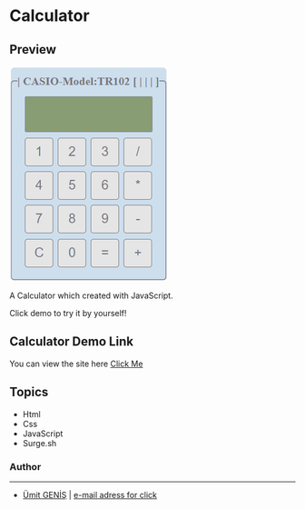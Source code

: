 #  Calculator

## Preview
![](./assets/calc.gif)

A Calculator which created with JavaScript.

Click demo to try it by yourself!

## Calculator Demo Link

You can view the site here [Click Me](https://calculator-1.surge.sh)


## Topics

- Html
- Css
- JavaScript
- Surge.sh


### Author
***
* [Ümit GENİŞ](https://github.com/umitgenis/) | [e-mail adress for click](umitgenis@gmail.com)            
